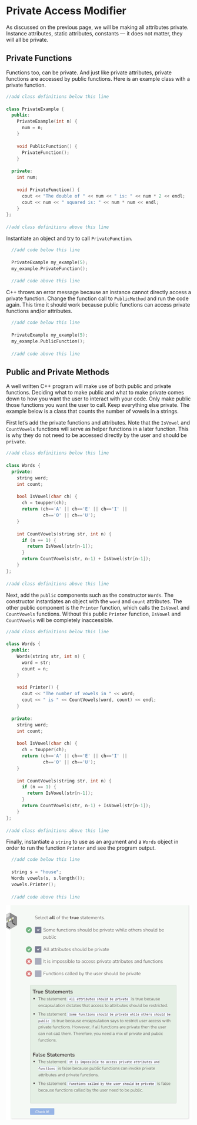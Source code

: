 # Private Access Modifier
As discussed on the previous page, we will be making all attributes private. Instance attributes, static attributes, constants — it does not matter, they will all be private.

## Private Functions
Functions too, can be private. And just like private attributes, private functions are accessed by public functions. Here is an example class with a private function.

```cpp
//add class definitions below this line

class PrivateExample {
  public:
    PrivateExample(int n) {
      num = n;
    }
  
    void PublicFunction() {
      PrivateFunction();
    }
  
  private:
    int num;
  
    void PrivateFunction() {
      cout << "The double of " << num << " is: " << num * 2 << endl;
      cout << num << " squared is: " << num * num << endl;
    }
};

//add class definitions above this line
```

Instantiate an object and try to call `PrivateFunction`.

```cpp
  //add code below this line
  
  PrivateExample my_example(5);
  my_example.PrivateFunction();

  //add code above this line
```

C++ throws an error message because an instance cannot directly access a private function. Change the function call to `PublicMethod` and run the code again. This time it should work because public functions can access private functions and/or attributes.

```cpp
  //add code below this line
  
  PrivateExample my_example(5);
  my_example.PublicFunction();

  //add code above this line
```

## Public and Private Methods
A well written C++ program will make use of both public and private functions. Deciding what to make public and what to make private comes down to how you want the user to interact with your code. Only make public those functions you want the user to call. Keep everything else private. The example below is a class that counts the number of vowels in a strings.

First let’s add the private functions and attributes. Note that the `IsVowel` and `CountVowels` functions will serve as helper functions in a later function. This is why they do not need to be accessed directly by the user and should be `private`.

```cpp
//add class definitions below this line

class Words {
  private:
    string word;
    int count;
  
    bool IsVowel(char ch) {
      ch = toupper(ch);
      return (ch=='A' || ch=='E' || ch=='I' ||
              ch=='O' || ch=='U');
    }
  
    int CountVowels(string str, int n) {
      if (n == 1) {
        return IsVowel(str[n-1]);
      }
      return CountVowels(str, n-1) + IsVowel(str[n-1]);
    }
};

//add class definitions above this line
```
Next, add the `public` components such as the constructor `Words`. The constructor instantiates an object with the `word` and `count` attributes. The other public component is the `Printer` function, which calls the `IsVowel` and `CountVowels` functions. Without this public `Printer` function, `IsVowel` and `CountVowels` will be completely inaccessible.

```cpp
//add class definitions below this line

class Words {
  public:
    Words(string str, int n) {
      word = str;
      count = n;
    }

    void Printer() {
      cout << "The number of vowels in " << word;
      cout << " is " << CountVowels(word, count) << endl;
    }

  private:
    string word;
    int count;
  
    bool IsVowel(char ch) {
      ch = toupper(ch);
      return (ch=='A' || ch=='E' || ch=='I' ||
              ch=='O' || ch=='U');
    }
  
    int CountVowels(string str, int n) {
      if (n == 1) {
        return IsVowel(str[n-1]);
      }
      return CountVowels(str, n-1) + IsVowel(str[n-1]);
    }
};

//add class definitions above this line
```
Finally, instantiate a `string` to use as an argument and a `Words` object in order to run the function `Printer` and see the program output.

```cpp
  //add code below this line
  
  string s = "house";
  Words vowels(s, s.length());
  vowels.Printer();

  //add code above this line
```

![Question 3](_assets/Q3.png)
